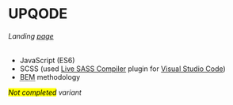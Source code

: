 # UPQODE
###### Landing [page](https://andrewkreshchenko.github.io/UPQODE/)

- JavaScript (ES6)
- SCSS (used [Live SASS Compiler](https://marketplace.visualstudio.com/items?itemName=ritwickdey.live-sass) plugin for [Visual Studio Code](https://code.visualstudio.com/))
- <abbr title="Block Element Modifier">BEM</abbr> methodology

*<mark>Not completed</mark> variant*
